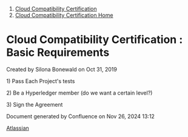 1. [Cloud Compatibility Certification](index.html)
2. [Cloud Compatibility Certification Home](Cloud-Compatibility-Certification-Home_20414478.html)

# Cloud Compatibility Certification : Basic Requirements

Created by Silona Bonewald on Oct 31, 2019

1\) Pass Each Project's tests

2\) Be a Hyperledger member (do we want a certain level?)

3\) Sign the Agreement

Document generated by Confluence on Nov 26, 2024 13:12

[Atlassian](http://www.atlassian.com/)
